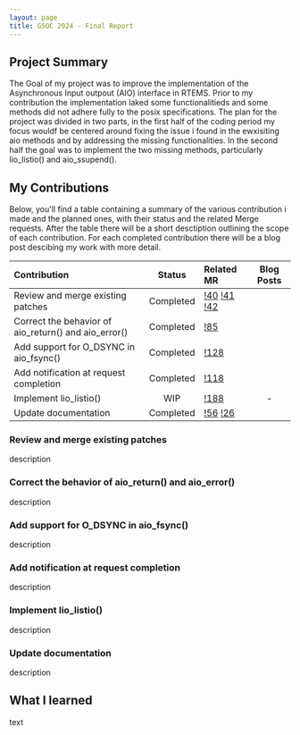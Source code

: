 ```yaml
---
layout: page
title: GSOC 2024 - Final Report
---
```



## Project Summary

The Goal of my project was to improve the implementation of the Asynchronous Input outpout (AIO) interface in RTEMS. Prior to my contribution the implementation laked some functionalitieds and some methods did not adhere fully to the posix specifications. The plan for the project was divided in two parts, in the first half of the coding period my focus wouldf be centered around fixing the issue i found in the ewxisiting aio methods and by addressing the missing functionalities. In the second half the goal was to implement the two missing methods, particularly lio_listio() and aio_ssupend().


## My Contributions

Below, you'll find a table containing a summary of the various contribution i made and the planned ones, with their status and the related Merge requests. After the table there will be a short desctiption outlining the scope of each contribution. For each completed contribution there will be a blog post descibing my work with more detail.

| Contribution                                                        | Status    | Related MR             | Blog Posts |
| :------------------------------------------------------------------ | :-------: | :--------------------- | :--------: |
| Review and merge existing patches                                   | Completed | [!40](https://gitlab.rtems.org/rtems/rtos/rtems/-/merge_requests/40) [!41](https://gitlab.rtems.org/rtems/rtos/rtems/-/merge_requests/41) [!42](https://gitlab.rtems.org/rtems/rtos/rtems/-/merge_requests/42)            |  |
| Correct the behavior of aio_return() and aio_error()                | Completed | [!85](https://gitlab.rtems.org/rtems/rtos/rtems/-/merge_requests/85)                    |  |
| Add support for O_DSYNC in aio_fsync()                              | Completed | [!128](https://gitlab.rtems.org/rtems/rtos/rtems/-/merge_requests/128)                   |  |
| Add notification at request completion                              | Completed | [!118](https://gitlab.rtems.org/rtems/rtos/rtems/-/merge_requests/118)                   |  |
| Implement lio_listio()                                              | WIP       | [!188](https://gitlab.rtems.org/rtems/rtos/rtems/-/merge_requests/188)           | - |
| Update documentation                                                | Completed | [!56](https://gitlab.rtems.org/rtems/rtos/rtems/-/merge_requests/56) [!26](https://gitlab.rtems.org/rtems/docs/rtems-docs/-/merge_requests/26)                |  |

### Review and merge existing patches
description

### Correct the behavior of aio_return() and aio_error()
description

### Add support for O_DSYNC in aio_fsync()
description

### Add notification at request completion
description

### Implement lio_listio()
description

### Update documentation
description


## What I learned

text


